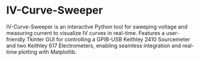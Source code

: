 # IV-Curve-Sweeper
IV-Curve-Sweeper is an interactive Python tool for sweeping voltage and measuring current to visualize IV curves in real-time. Features a user-friendly Tkinter GUI for controlling a GPIB-USB Keithley 2410 Sourcemeter and two Keithley 617 Electrometers, enabling seamless integration and real-time plotting with Matplotlib.
